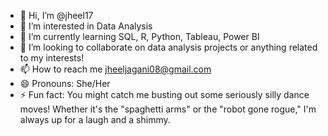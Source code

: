 - 👋 Hi, I’m @jheel17
- 👀 I’m interested in Data Analysis
- 🌱 I’m currently learning SQL, R, Python, Tableau, Power BI
- 💞️ I’m looking to collaborate on data analysis projects or anything related to my interests!
- 📫 How to reach me jheeljagani08@gmail.com
- 😄 Pronouns: She/Her
- ⚡ Fun fact: You might catch me busting out some seriously silly dance moves! Whether it's the "spaghetti arms" or the "robot gone rogue," I'm always up for a laugh and a shimmy.    
